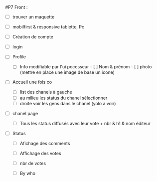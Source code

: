 #P7 Front :

- [ ] trouver un maquette
- [ ] mobilfirst & responsive tablette, Pc


- [ ] Création de compte
- [ ] login
- [ ] Profile
    - [ ] Info modifiable par l'ui pocesseur
          - [ ] Nom & prénom 
          - [ ] photo (mettre en place une image de base un icone)
- [ ] Accueil une fois co
    - [ ] list des chanels à gauche
    - [ ] au milieu les status du chanel sélectionner 
    - [ ] droite voir les gens dans le chanel (yolo à voir) 
- [ ] chanel page
    - [ ] Tous les status diffusés avec leur vote + nbr & h1 & nom éditeur 
- [ ] Status 
    - [ ] Afichage des comments
    - [ ] Affichage des votes 
    - [ ] nbr de votes 
    - [ ] By who

